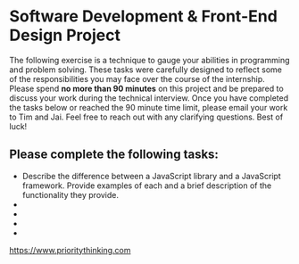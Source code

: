 # Software Development & Front-End Design Project

The following exercise is a technique to gauge your abilities in programming and problem solving. These tasks were carefully designed to reflect some of the responsibilities you may face over the course of the internship. Please spend **no more than 90 minutes** on this project and be prepared to discuss your work during the technical interview. Once you have completed the tasks below or reached the 90 minute time limit, please email your work to Tim and Jai. Feel free to reach out with any clarifying questions. Best of luck!

## Please complete the following tasks:
 
- Describe the difference between a JavaScript library and a JavaScript framework. Provide examples of each and a brief description of the functionality they provide.
- 
- 
- 
- 

https://www.prioritythinking.com
